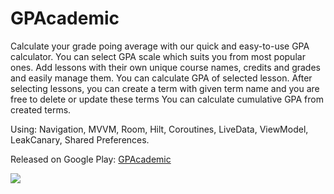 # GPAcademic

Calculate your grade poing average with our quick and easy-to-use GPA calculator. You can select GPA scale which suits you from most popular ones. Add lessons with their own unique course names, credits and grades and easily manage them. You can calculate GPA of selected lesson. After selecting lessons, you can create a term with given term name and you are free to delete or update these terms You can calculate cumulative GPA from created terms.

Using:
Navigation, MVVM, Room, Hilt, Coroutines, LiveData, ViewModel, LeakCanary, Shared Preferences.

Released on Google Play: [GPAcademic](https://play.google.com/store/apps/details?id=com.elacqua.gpacademic)

![](https://github.com/etasdemir/GPAcademic/blob/master/showcase.gif?raw=true)

